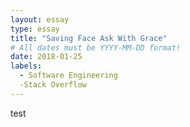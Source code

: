 ```yaml
---
layout: essay
type: essay
title: "Saving Face Ask With Grace"
# All dates must be YYYY-MM-DD format!
date: 2018-01-25
labels:
  - Software Engineering
  -Stack Overflow
---
```


test
